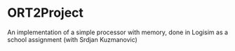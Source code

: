# ORT2Project
An implementation of a simple processor with memory, done in Logisim as a school assignment (with Srdjan Kuzmanovic)
